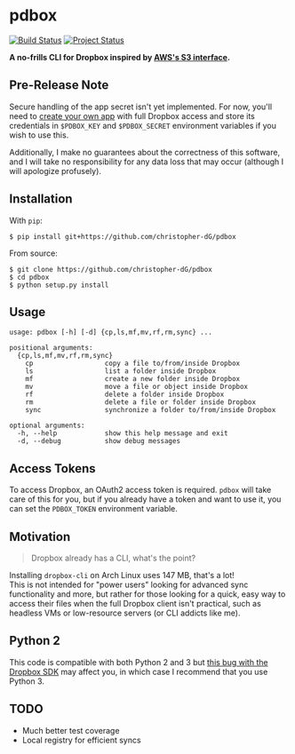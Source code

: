 # pdbox

[![Build Status](https://travis-ci.org/christopher-dG/pdbox.svg?branch=master)](https://travis-ci.org/christopher-dG/pdbox)
[![Project Status](http://www.repostatus.org/badges/latest/wip.svg)](http://www.repostatus.org/#wip)

**A no-frills CLI for Dropbox inspired by
[AWS's S3 interface](http://docs.aws.amazon.com/cli/latest/reference/s3/index.html).**

## Pre-Release Note

Secure handling of the app secret isn't yet implemented. For now, you'll need
to [create your own app](https://www.dropbox.com/developers/apps/create) with
full Dropbox access and store its credentials in `$PDBOX_KEY` and
`$PDBOX_SECRET` environment variables if you wish to use this.

Additionally, I make no guarantees about the correctness of this software, and
I will take no responsibility for any data loss that may occur (although I
will apologize profusely).

## Installation

With `pip`:

```
$ pip install git+https://github.com/christopher-dG/pdbox
```

From source:

```
$ git clone https://github.com/christopher-dG/pdbox
$ cd pdbox
$ python setup.py install
```

## Usage

```
usage: pdbox [-h] [-d] {cp,ls,mf,mv,rf,rm,sync} ...

positional arguments:
  {cp,ls,mf,mv,rf,rm,sync}
    cp                  copy a file to/from/inside Dropbox
    ls                  list a folder inside Dropbox
    mf                  create a new folder inside Dropbox
    mv                  move a file or object inside Dropbox
    rf                  delete a folder inside Dropbox
    rm                  delete a file or folder inside Dropbox
    sync                synchronize a folder to/from/inside Dropbox

optional arguments:
  -h, --help            show this help message and exit
  -d, --debug           show debug messages
```

## Access Tokens

To access Dropbox, an OAuth2 access token is required. `pdbox` will take care
of this for you, but if you already have a token and want to use it, you can
set the `PDBOX_TOKEN` environment variable.

## Motivation

> Dropbox already has a CLI, what's the point?

Installing `dropbox-cli` on Arch Linux uses 147 MB, that's a lot!  
This is not intended for "power users" looking for advanced sync
functionality and more, but rather for those looking for a quick, easy way to
access their files when the full Dropbox client isn't practical, such as
headless VMs or low-resource servers (or CLI addicts like me).

## Python 2

This code is compatible with both Python 2 and 3 but
[this bug with the Dropbox SDK](https://github.com/dropbox/dropbox-sdk-python/issues/85)
may affect you, in which case I recommend that you use Python 3.

## TODO

* Much better test coverage
* Local registry for efficient syncs
